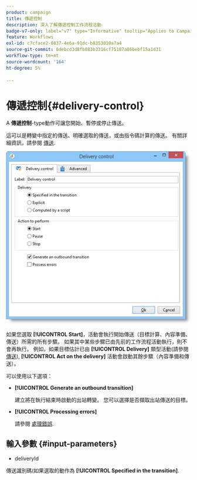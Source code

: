 ```yaml
---
product: campaign
title: 傳遞控制
description: 深入了解傳遞控制工作流程活動
badge-v7-only: label="v7" type="Informative" tooltip="Applies to Campaign Classic v7 only"
feature: Workflows
exl-id: c7cface2-0837-4e6a-91dc-b8353010a7a4
source-git-commit: 8debcd3d8fb883b3316cf75187a86bebf15a1d31
workflow-type: tm+mt
source-wordcount: '164'
ht-degree: 5%

---
```


# 傳遞控制{#delivery-control}



A **傳遞控制**-type動作可讓您開始、暫停或停止傳送。

這可以是轉變中指定的傳送、明確選取的傳送，或由指令碼計算的傳送。 有關詳細資訊，請參閱 [傳送](delivery.md).

![](assets/edit_diffusion_act.png)

如果您選取 **[!UICONTROL Start]**，活動會執行開始傳送（目標計算、內容準備、傳送）所需的所有步驟。 如果其中某些步驟已由先前的工作流程活動執行，則不會再執行。 例如，如果目標估計已由 **[!UICONTROL Delivery]** 類型活動(請參閱 [傳送](delivery.md)), **[!UICONTROL Act on the delivery]** 活動會啟動其餘步驟（內容準備和傳送）。

可以使用以下選項：

* **[!UICONTROL Generate an outbound transition]**

   建立將在執行結束時啟動的出站轉變。 您可以選擇是否擷取出站傳送的目標。

* **[!UICONTROL Processing errors]**

   請參閱 [處理錯誤](monitoring-workflow-execution.md#processing-errors).

## 輸入參數 {#input-parameters}

* deliveryId

傳送識別碼(如果選取的動作為 **[!UICONTROL Specified in the transition]**.
